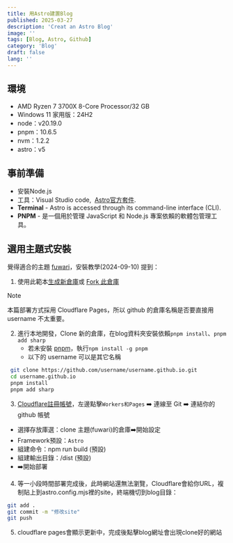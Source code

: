 ```yaml
---
title: 用Astro建置Blog
published: 2025-03-27
description: 'Creat an Astro Blog'
image: ''
tags: [Blog, Astro, Github]
category: 'Blog'
draft: false 
lang: ''
---
```

## 環境

- AMD Ryzen 7 3700X 8-Core Processor/32 GB
- Windows 11 家用版：24H2
- node：v20.19.0
- pnpm：10.6.5
- nvm：1.2.2
- astro：v5

## 事前準備

- 安裝Node.js
- 工具：Visual Studio code,  [Astro官方套件](https://marketplace.visualstudio.com/items?itemName=astro-build.astro-vscode).
- **Terminal** - Astro is accessed through its command-line interface (CLI).
- **PNPM** - 是一個用於管理 JavaScript 和 Node.js 專案依賴的軟體包管理工具。

## 選用主題式安裝

覺得適合的主題 [fuwari](https://github.com/saicaca/fuwari)，安裝教學(2024-09-10) 提到：

1. 使用此範本[生成新倉庫](https://github.com/saicaca/fuwari/generate)或 [Fork 此倉庫](https://github.com/saicaca/fuwari)

> [!NOTE]
> 本篇部署方式採用 Cloudflare Pages，所以 github 的倉庫名稱是否要直接用 username 不太重要。

2. 進行本地開發，Clone 新的倉庫，在blog資料夾安裝依賴`pnpm install`、`pnpm add sharp`
    - 若未安裝 [pnpm](https://pnpm.io/)，執行`npm install -g pnpm`
    - 以下的 username 可以是其它名稱

```bash
 git clone https://github.com/username/username.github.io.git
 cd username.github.io
 pnpm install
 pnpm add sharp
```

3. [Cloudflare註冊帳號](https://dash.cloudflare.com/)，左邊點擊`Workers和Pages` ➡️ 連線至 Git ➡️ 連結你的 github 帳號

- 選擇存放庫選：clone 主題(fuwari)的倉庫➡️開始設定
- Framework預設：`Astro`
- 組建命令：npm run build (預設)
- 組建輸出目錄：/dist (預設)
- ➡️開始部署

4. 等一小段時間部署完成後，此時網站還無法瀏覽，Cloudflare會給你URL，複制貼上到astro.config.mjs裡的site，終端機切到blog目錄：

```bash
git add .
git commit -m "修改site"
git push
```

5. cloudflare pages會顯示更新中，完成後點擊blog網址會出現clone好的網站
